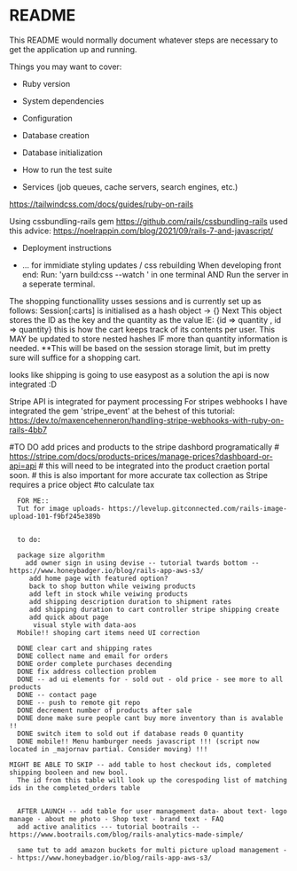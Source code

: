 # README

This README would normally document whatever steps are necessary to get the
application up and running.

Things you may want to cover:

* Ruby version

* System dependencies

* Configuration

* Database creation

* Database initialization

* How to run the test suite

* Services (job queues, cache servers, search engines, etc.)

https://tailwindcss.com/docs/guides/ruby-on-rails

Using cssbundling-rails gem
https://github.com/rails/cssbundling-rails
used this advice: https://noelrappin.com/blog/2021/09/rails-7-and-javascript/


* Deployment instructions

* ...
for immidiate styling updates / css rebuilding
 When developing front end:
    Run: 'yarn build:css --watch ' in one terminal
    AND
    Run the server in a seperate terminal.

The shopping functionallity usses sessions and is currently set up as follows:
Session[:carts] is initialised as a hash object -> {}
Next
This object stores the ID as the key and the quantity as the value
IE: {id => quantity , id => quantity} 
this is how the cart keeps track of its contents per user. 
This MAY be updated to store nested hashes IF more than quantity information is needed. 
**This will be based on the session storage limit, but im pretty sure will suffice for a shopping cart. 

looks like shipping is going to use easypost as a solution
the api is now integrated :D 

Stripe API is integrated for payment processing
For stripes webhooks I have integrated the gem 'stripe_event'
at the behest of this tutorial: 
https://dev.to/maxencehenneron/handling-stripe-webhooks-with-ruby-on-rails-4bb7

#TO DO add prices and products to the stripe dashbord programatically 
      # https://stripe.com/docs/products-prices/manage-prices?dashboard-or-api=api
      # this will need to be integrated into the product craetion portal soon.
      # this is also important for more accurate tax collection as Stripe requires a price object 
      #to calculate tax


      FOR ME:: 
      Tut for image uploads- https://levelup.gitconnected.com/rails-image-upload-101-f9bf245e389b
      

      to do:

      package size algorithm 
        add owner sign in using devise -- tutorial twards bottom -- https://www.honeybadger.io/blog/rails-app-aws-s3/
         add home page with featured option? 
         back to shop button while veiwing products
         add left in stock while veiwing products
         add shipping description duration to shipment rates
         add shipping duration to cart controller stripe shipping create
         add quick about page
          visual style with data-aos
      Mobile!! shoping cart items need UI correction

      DONE clear cart and shipping rates
      DONE collect name and email for orders
      DONE order complete purchases decending 
      DONE fix address collection problem
      DONE -- ad ui elements for - sold out - old price - see more to all products  
      DONE -- contact page 
      DONE -- push to remote git repo 
      DONE decrement number of products after sale 
      DONE done make sure people cant buy more inventory than is avalable !!
      DONE switch item to sold out if database reads 0 quantity
      DONE mobile!! Menu hamburger needs javascript !!! (script now located in _majornav partial. Consider moving) !!!
        
    MIGHT BE ABLE TO SKIP -- add table to host checkout ids, completed shipping booleen and new bool. 
      The id from this table will look up the corespoding list of matching ids in the completed_orders table

     
      AFTER LAUNCH -- add table for user management data- about text- logo manage - about me photo - Shop text - brand text - FAQ
      add active analitics --- tutorial bootrails -- https://www.bootrails.com/blog/rails-analytics-made-simple/

      same tut to add amazon buckets for multi picture upload management -- https://www.honeybadger.io/blog/rails-app-aws-s3/

       

     
      


